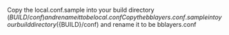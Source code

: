 Copy the local.conf.sample into your build directory (${BUILD}/conf) and rename it to be local.conf  
Copy the bblayers.conf.sample into your build directory (${BUILD}/conf) and rename it to be bblayers.conf  
